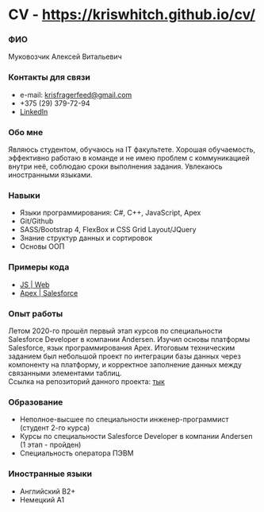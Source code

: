 # CV - https://kriswhitch.github.io/cv/
### ФИО
Муковозчик Алексей Витальевич <br>
### Контакты для связи
* e-mail: krisfragerfeed@gmail.com 
* +375 (29) 379-72-94
* [LinkedIn](https://www.linkedin.com/in/kriswhitch/)
### Обо мне
Являюсь студентом, обучаюсь на IT факультете. Хорошая обучаемость, эффективно работаю в команде и не имею проблем с коммуникацией внутри неё, соблюдаю сроки выполнения задания. Увлекаюсь иностранными языками.
### Навыки
* Языки программирования: C#, C++, JavaScript, Apex
* Git/Github
* SASS/Bootstrap 4, FlexBox и CSS Grid Layout/JQuery
* Знание структур данных и сортировок
* Основы ООП
### Примеры кода
* [JS | Web](https://github.com/KriSWhitch/odigo-landing)
* [Apex | Salesforce](https://github.com/KriSWhitch/Salesforce-Training/blob/master/ParkingApp/force-app/main/default/classes/lwnReadCsvFileController.cls)
### Опыт работы
Летом 2020-го прошёл первый этап курсов по специальности Salesforce Developer в компании Andersen. Изучил основы платформы Salesforce, язык программирования Apex. Итоговым техническим заданием был небольшой проект по интеграции базы данных через компоненту на платформу, и корректное заполнение данных между связанными элементами таблиц. <br>
Ссылка на репозиторий данного проекта: [тык](https://github.com/KriSWhitch/Salesforce-Training/tree/master/ParkingApp)
### Образование
* Неполное-высшее по специальности инженер-программист (студент 2-го курса)
* Курсы по специальности Salesforce Developer в компании Andersen (1 этап - пройден)
* Специальность оператора ПЭВМ
### Иностранные языки
* Английский B2+
* Немецкий A1
